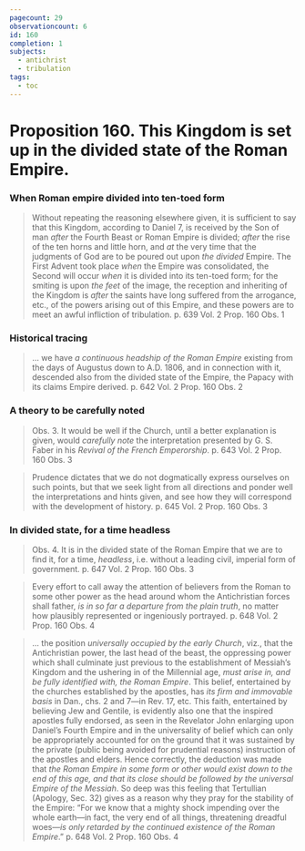 ```yaml
---
pagecount: 29
observationcount: 6
id: 160
completion: 1
subjects:
  - antichrist
  - tribulation
tags:
  - toc
---
```

# Proposition 160. This Kingdom is set up in the divided state of the Roman Empire.
### When Roman empire divided into ten-toed form
>Without repeating the reasoning elsewhere given, it is sufficient to say that this Kingdom, according to Daniel 7, is received by the Son of man *after* the Fourth Beast or Roman Empire is divided; *after* the rise of the ten horns and little horn, and *at* the very time that the judgments of God are to be poured out upon *the divided* Empire. The First Advent took place *when* the Empire was consolidated, the Second will occur *when* it is divided into its ten-toed form; for the smiting is upon *the feet* of the image, the reception and inheriting of the Kingdom is *after* the saints have long suffered from the arrogance, etc., of the powers arising out of this Empire, and these powers are to meet an awful infliction of tribulation.
>p. 639 Vol. 2 Prop. 160 Obs. 1
### Historical tracing
>... we have *a continuous headship of the Roman Empire* existing from the days of Augustus down to A.D. 1806, and in connection with it, descended also from the divided state of the Empire, the Papacy with its claims Empire derived.
>p. 642 Vol. 2 Prop. 160 Obs. 2
### A theory to be carefully noted
>Obs. 3. It would be well if the Church, until a better explanation is given, would *carefully note* the interpretation presented by G. S. Faber in his *Revival of the French Emperorship*.
>p. 643 Vol. 2 Prop. 160 Obs. 3

>Prudence dictates that we do not dogmatically express ourselves on such points, but that we seek light from all directions and ponder well the interpretations and hints given, and see how they will correspond with the development of history.
>p. 645 Vol. 2 Prop. 160 Obs. 3
### In divided state, for a time headless
>Obs. 4. It is in the divided state of the Roman Empire that we are to find it, for a time, *headless*, i.e. without a leading civil, imperial form of government.
>p. 647 Vol. 2 Prop. 160 Obs. 3

>Every effort to call away the attention of believers from the Roman to some other power as the head around whom the Antichristian forces shall father, *is in so far a departure from the plain truth*, no matter how plausibly represented or ingeniously portrayed.
>p. 648 Vol. 2 Prop. 160 Obs. 4

>... the position *universally occupied by the early Church*, viz., that the Antichristian power, the last head of the beast, the oppressing power which shall culminate just previous to the establishment of Messiah’s Kingdom and the ushering in of the Millennial age, *must arise in, and be fully identified with, the Roman Empire*. This belief, entertained by the churches established by the apostles, has *its firm and immovable basis* in Dan., chs. 2 and 7—in Rev. 17, etc. This faith, entertained by believing Jew and Gentile, is evidently also one that the inspired apostles fully endorsed, as seen in the Revelator John enlarging upon Daniel’s Fourth Empire and in the universality of belief which can only be appropriately accounted for on the ground that it was sustained by the private (public being avoided for prudential reasons) instruction of the apostles and elders. Hence correctly, the deduction was made that *the Roman Empire in some form or other would exist down to the end of this age, and that its close should be followed by the universal Empire of the Messiah*. So deep was this feeling that Tertullian (Apology, Sec. 32) gives as a reason why they pray for the stability of the Empire: “For we know that a mighty shock impending over the whole earth—in fact, the very end of all things, threatening dreadful woes—*is only retarded by the continued existence of the Roman Empire*.”
>p. 648 Vol. 2 Prop. 160 Obs. 4

